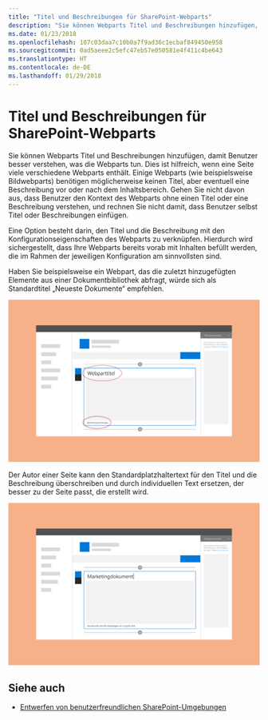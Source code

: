 ```yaml
---
title: "Titel und Beschreibungen für SharePoint-Webparts"
description: "Sie können Webparts Titel und Beschreibungen hinzufügen, damit Benutzer besser verstehen, was die Webparts tun."
ms.date: 01/23/2018
ms.openlocfilehash: 107c03daa7c10b0a7f9ad36c1ecbaf849450e958
ms.sourcegitcommit: 0ad5aeee2c5efc47eb57e050581e4f411c4be643
ms.translationtype: HT
ms.contentlocale: de-DE
ms.lasthandoff: 01/29/2018
---
```

# <a name="titles-and-descriptions-for-sharepoint-web-parts"></a>Titel und Beschreibungen für SharePoint-Webparts

Sie können Webparts Titel und Beschreibungen hinzufügen, damit Benutzer besser verstehen, was die Webparts tun. Dies ist hilfreich, wenn eine Seite viele verschiedene Webparts enthält. Einige Webparts (wie beispielsweise Bildwebparts) benötigen möglicherweise keinen Titel, aber eventuell eine Beschreibung vor oder nach dem Inhaltsbereich. Gehen Sie nicht davon aus, dass Benutzer den Kontext des Webparts ohne einen Titel oder eine Beschreibung verstehen, und rechnen Sie nicht damit, dass Benutzer selbst Titel oder Beschreibungen einfügen. 
 
Eine Option besteht darin, den Titel und die Beschreibung mit den Konfigurationseigenschaften des Webparts zu verknüpfen. Hierdurch wird sichergestellt, dass Ihre Webparts bereits vorab mit Inhalten befüllt werden, die im Rahmen der jeweiligen Konfiguration am sinnvollsten sind. 
 
Haben Sie beispielsweise ein Webpart, das die zuletzt hinzugefügten Elemente aus einer Dokumentbibliothek abfragt, würde sich als Standardtitel „Neueste Dokumente“ empfehlen.

<img alt="Web part with title and description highlighted" src="../images/design-web-part-title-01.png" width="850">

<br/>

Der Autor einer Seite kann den Standardplatzhaltertext für den Titel und die Beschreibung überschreiben und durch individuellen Text ersetzen, der besser zu der Seite passt, die erstellt wird. 

<img alt="Custom text in the web part title and description fields" src="../images/design-web-part-title-02.png" width="850">

## <a name="see-also"></a>Siehe auch

- [Entwerfen von benutzerfreundlichen SharePoint-Umgebungen](design-guidance-overview.md)
